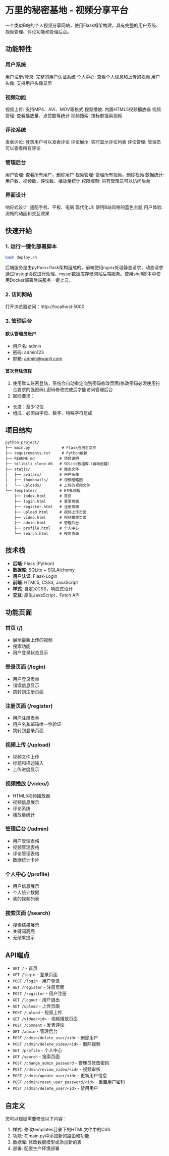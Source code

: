 # 万里的秘密基地 - 视频分享平台

一个类似B站的个人视频分享网站，使用Flask框架构建，具有完整的用户系统、视频管理、评论功能和管理后台。

## 功能特性

### 用户系统
用户注册/登录: 完整的用户认证系统
个人中心: 查看个人信息和上传的视频
用户头像: 支持用户头像显示

### 视频功能
视频上传: 支持MP4、AVI、MOV等格式
视频播放: 内置HTML5视频播放器
视频管理: 查看播放量、点赞数等统计
视频搜索: 按标题搜索视频

### 评论系统
发表评论: 登录用户可以发表评论
评论展示: 实时显示评论列表
评论管理: 管理员可以查看所有评论

### 管理后台
用户管理: 查看所有用户，删除用户
视频管理: 管理所有视频，删除视频
数据统计: 用户数、视频数、评论数、播放量统计
权限控制: 只有管理员可以访问后台

### 界面设计
响应式设计: 适配手机、平板、电脑
现代化UI: 使用B站风格的蓝色主题
用户体验: 流畅的动画和交互效果

## 快速开始

### 1. 运行一键化部署脚本

```bash
bash deploy.sh
```
后端服务是由python+flask架构组成的，前端使用nginx处理静态请求，动态请求通过fastcgi协议进行处理，mysql数据库存储网站后端服务。使用shell脚本中使用Docker部署后端服务一键上云。
### 2. 访问网站

打开浏览器访问：http://localhost:5000

### 3. 管理后台

#### 默认管理员账户
- 用户名: admin
- 密码: admin123
- 邮箱: admin@wanli.com
#### 首次登陆流程
1. 使用默认账密登陆，系统会自动重定向到密码修改页面(修改密码必须使用符合要求的强密码),密码修改完成后才能访问管理后台
2. 密码要求：
- 长度：至少12位
- 组成：必须由字母、数字、特殊字符组成

## 项目结构

```
python-project/
├── main.py              # Flask应用主文件
├── requirements.txt     # Python依赖
├── README.md           # 项目说明
├── bilibili_clone.db   # SQLite数据库（自动创建）
├── static/             # 静态文件
│   ├── avatars/        # 用户头像
│   ├── thumbnails/     # 视频缩略图
│   └── uploads/        # 上传的视频文件
└── templates/          # HTML模板
    ├── index.html      # 首页
    ├── login.html      # 登录页面
    ├── register.html   # 注册页面
    ├── upload.html     # 视频上传页面
    ├── video.html      # 视频播放页面
    ├── admin.html      # 管理后台
    ├── profile.html    # 个人中心
    └── search.html     # 搜索页面
```

## 技术栈

- **后端**: Flask (Python)
- **数据库**: SQLite + SQLAlchemy
- **用户认证**: Flask-Login
- **前端**: HTML5, CSS3, JavaScript
- **样式**: 自定义CSS，响应式设计
- **交互**: 原生JavaScript，Fetch API

## 功能页面

### 首页 (/)
- 展示最新上传的视频
- 搜索功能
- 用户登录状态显示

### 登录页面 (/login)
- 用户登录表单
- 错误信息显示
- 跳转到注册页面

### 注册页面 (/register)
- 用户注册表单
- 用户名和邮箱唯一性验证
- 跳转到登录页面

### 视频上传 (/upload)
- 视频文件上传
- 标题和描述输入
- 上传进度显示

### 视频播放 (/video/<id>)
- HTML5视频播放器
- 视频信息展示
- 评论系统
- 播放量统计

### 管理后台 (/admin)
- 用户管理表格
- 视频管理表格
- 评论管理表格
- 数据统计卡片

### 个人中心 (/profile)
- 用户信息展示
- 个人统计数据
- 我的视频列表

### 搜索页面 (/search)
- 搜索结果展示
- 关键词高亮
- 无结果提示

## API端点

- `GET /` - 首页
- `GET /login` - 登录页面
- `POST /login` - 用户登录
- `GET /register` - 注册页面
- `POST /register` - 用户注册
- `GET /logout` - 用户退出
- `GET /upload` - 上传页面
- `POST /upload` - 视频上传
- `GET /video/<id>` - 视频播放页面
- `POST /comment` - 发表评论
- `GET /admin` - 管理后台
- `POST /admin/delete_user/<id>` - 删除用户
- `POST /admin/delete_video/<id>` - 删除视频
- `GET /profile` - 个人中心
- `GET /search` - 搜索页面
- `POST /change_admin_password` - 管理员修改密码
- `POST /admin/review_video/<id>` - 视频审核
- `POST /admin/update_user/<id>` - 更新用户信息
- `POST /admin/reset_user_password/<id>` - 重置用户密码
- `POST /admin/delete_user/<id>` - 禁用用户

## 自定义

您可以根据需要修改以下内容：

1. 样式: 修改templates目录下的HTML文件中的CSS
2. 功能: 在main.py中添加新的路由和功能
3. 数据库: 修改数据模型或添加新的表
4. 部署: 配置生产环境部署
